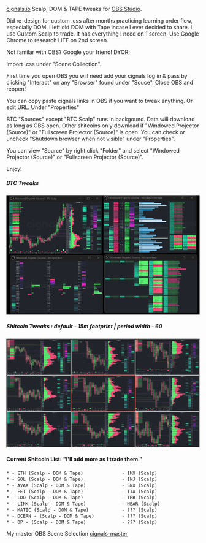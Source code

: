 [cignals.io](https://cignals.io/) Scalp, DOM & TAPE tweaks for [OBS Studio](https://obsproject.com/).

Did re-design for custom .css after months practicing learning order flow, especially DOM.  I left old DOM with Tape incase I ever decided to share.  I use Custom Scalp to trade.  It has everything I need on 1 screen. Use Google Chrome to research HTF on 2nd screen.  

Not familar with OBS?  Google your friend!  DYOR! 

Import .css under "Scene Collection".

First time you open OBS you will need add your cignals log in & pass by clicking "Interact" on any "Browser" found under "Souce".   Close OBS and reopen!  

You can copy paste cignals links in OBS if you want to tweak anything.  Or edit URL.  Under "Properties"

BTC "Sources" except "BTC Scalp" runs in backgound.  Data will download as long as OBS open.  Other shitcoins only download if "Windowed Projector (Source)" or "Fullscreen Projector (Source)" is open.  You can check or uncheck "Shutdown browser when not visible" under "Properties".

You can view "Source" by right click "Folder" and select "Windowed Projector (Source)" or "Fullscreen Projector (Source)".

Enjoy!

##### BTC Tweaks

![Screenshot-1](/media/cignals-BTC-tweaks.png)

##### Shitcoin Tweaks : default - 15m footprint | period width - 60

![Screenshot-1](/media/cignals-shitcoin-tweaks.png)

  #### Current Shitcoin List: "I'll add more as I trade them."
    * - ETH (Scalp - DOM & Tape)              - IMX (Scalp)
    * - SOL (Scalp - DOM & Tape)              - INJ (Scalp)
    * - AVAX (Scalp - DOM & Tape)             - SNX (Scalp)
    * - FET (Scalp - DOM & Tape)              - TIA (Scalp)
    * - LDO (Scalp - DOM & Tape)              - TRB (Scalp)
    * - LINK (Scalp - DOM & Tape)             - HBAR (Scalp)
    * - MATIC (Scalp - DOM & Tape)            - ??? (Scalp)
    * - OCEAN - (Scalp - DOM & Tape)          - ??? (Scalp)
    * - OP - (Scalp - DOM & Tape)             - ??? (Scalp)
  
My master OBS Scene Selection [cignals-master](/json/cignals-master.json)





